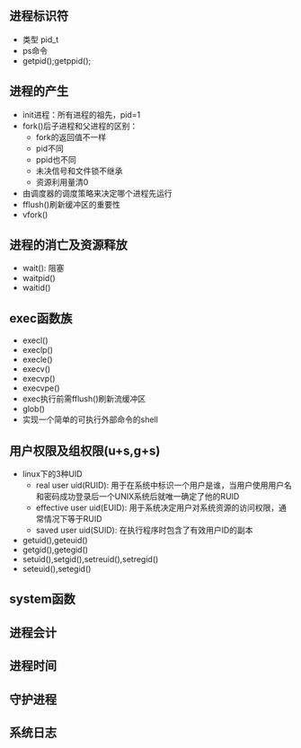 ## 进程标识符
* 类型 pid_t
* ps命令
* getpid();getppid();

## 进程的产生
* init进程：所有进程的祖先，pid=1  
* fork()后子进程和父进程的区别：
  * fork的返回值不一样  
  * pid不同  
  * ppid也不同  
  * 未决信号和文件锁不继承
  * 资源利用量清0 
* 由调度器的调度策略来决定哪个进程先运行
* fflush()刷新缓冲区的重要性
* vfork()  

## 进程的消亡及资源释放
 * wait(): 阻塞
 * waitpid()
 * waitid()

## exec函数族
* execl()
* execlp()
* execle()
* execv()
* execvp()
* execvpe()
* exec执行前需fflush()刷新流缓冲区
* glob()
* 实现一个简单的可执行外部命令的shell


## 用户权限及组权限(u+s,g+s)
* linux下的3种UID
  * real user uid(RUID): 用于在系统中标识一个用户是谁，当用户使用用户名和密码成功登录后一个UNIX系统后就唯一确定了他的RUID
  * effective user uid(EUID): 用于系统决定用户对系统资源的访问权限，通常情况下等于RUID
  * saved user uid(SUID): 在执行程序时包含了有效用户ID的副本
* getuid(),geteuid()
* getgid(),getegid()
* setuid(),setgid(),setreuid(),setregid()
* seteuid(),setegid()



## system函数
## 进程会计
## 进程时间
## 守护进程
## 系统日志
 
 
 
 
	
